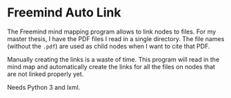 # Freemind Auto Link

The Freemind mind mapping program allows to link nodes to files. For my master
thesis, I have the PDF files I read in a single directory. The file names
(without the `.pdf`) are used as child nodes when I want to cite that PDF.

Manually creating the links is a waste of time. This program will read in the
mind map and automatically create the links for all the files on nodes that are
not linked properly yet.

Needs Python 3 and lxml.
